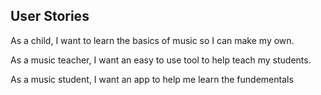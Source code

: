 ## User Stories

As a child, I want to learn the basics of music so I can make my own.

As a music teacher, I want an easy to use tool to help teach my students.

As a music student, I want an app to help me learn the fundementals
